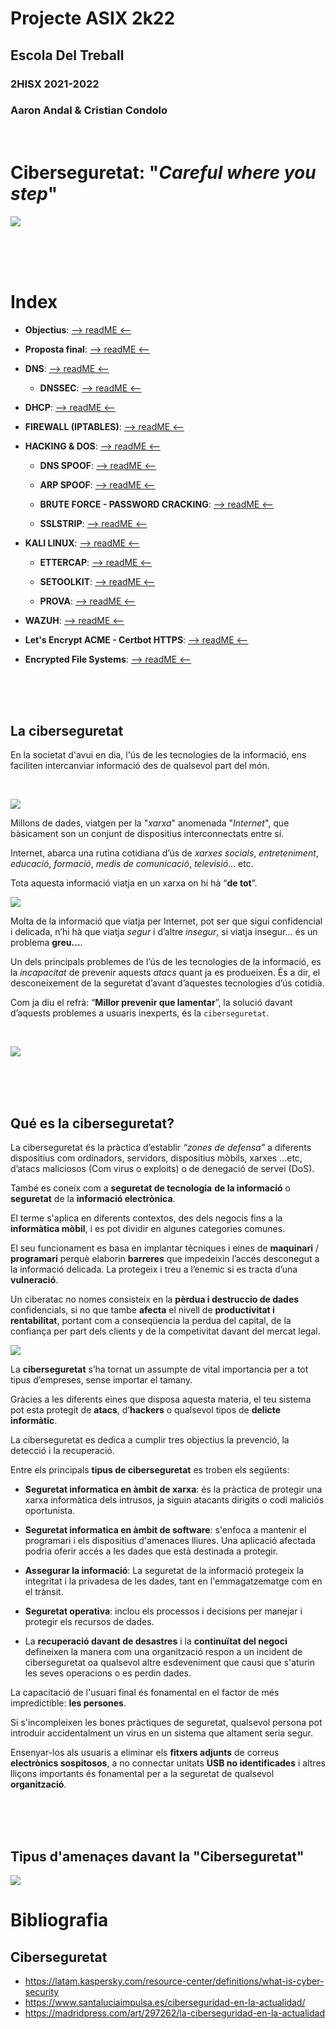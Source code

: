 # __Projecte ASIX 2k22__
## __Escola Del Treball__
### __2HISX 2021-2022__
### __Aaron Andal & Cristian Condolo__

<br>

# __Ciberseguretat__: "_Careful where you step_"


![](https://tec.mx/sites/default/files/styles/header_full/public/2021-08/ciberseguridad-tec-de-monterrey.jpg?itok=H3ibmb8t)




<br>
<br>
<br>




# __Index__

+ **Objectius**: [--> readME <--](https://github.com/KeshiKiD03/asixproject2k22/blob/main/Objectiu.md)

+ **Proposta final**: [--> readME <--](https://github.com/KeshiKiD03/ssl_cert/tree/main/ssl22_ldaps-Keshi#subject-alternative-name)

+ **DNS**: [--> readME <--](https://github.com/KeshiKiD03/ssl_cert/tree/main/ssl22_ldaps-Keshi#ldap-server--tls-ssl)

    + **DNSSEC**: [--> readME <--](https://github.com/KeshiKiD03/ssl_cert/tree/main/ssl22_ldaps-Keshi#ldap-server--tls-ssl)

+ **DHCP**: [--> readME <--](https://github.com/KeshiKiD03/ssl_cert/tree/main/ssl22_ldaps-Keshi#ldap-server--tls-ssl)

+ **FIREWALL (IPTABLES)**: [--> readME <--](https://github.com/KeshiKiD03/ssl_cert/tree/main/ssl22_ldaps-Keshi#ldap-server--tls-ssl)

+ **HACKING & DOS**: [--> readME <--](https://github.com/KeshiKiD03/ssl_cert/tree/main/ssl22_ldaps-Keshi#ldap-server--tls-ssl)

    + **DNS SPOOF**: [--> readME <--](https://github.com/KeshiKiD03/ssl_cert/tree/main/ssl22_ldaps-Keshi#ldap-server--tls-ssl)

    + **ARP SPOOF**: [--> readME <--](https://github.com/KeshiKiD03/ssl_cert/tree/main/ssl22_ldaps-Keshi#ldap-server--tls-ssl)

    + **BRUTE FORCE - PASSWORD CRACKING**: [--> readME <--](https://github.com/KeshiKiD03/ssl_cert/tree/main/ssl22_ldaps-Keshi#ldap-server--tls-ssl)

    + **SSLSTRIP**: [--> readME <--](https://github.com/KeshiKiD03/ssl_cert/tree/main/ssl22_ldaps-Keshi#ldap-server--tls-ssl)

+ **KALI LINUX**: [--> readME <--](https://github.com/KeshiKiD03/ssl_cert/tree/main/ssl22_ldaps-Keshi#ldap-server--tls-ssl)

    + **ETTERCAP**: [--> readME <--](https://github.com/KeshiKiD03/ssl_cert/tree/main/ssl22_ldaps-Keshi#ldap-server--tls-ssl)

    + **SETOOLKIT**: [--> readME <--](https://github.com/KeshiKiD03/ssl_cert/tree/main/ssl22_ldaps-Keshi#ldap-server--tls-ssl)

    + **PROVA**: [--> readME <--](https://github.com/KeshiKiD03/ssl_cert/tree/main/ssl22_ldaps-Keshi#ldap-server--tls-ssl)

+ **WAZUH**: [--> readME <--](https://github.com/KeshiKiD03/ssl_cert/tree/main/ssl22_ldaps-Keshi#ldap-server--tls-ssl)

+ **Let's Encrypt ACME - Certbot HTTPS**: [--> readME <--](https://github.com/KeshiKiD03/ssl_cert/tree/main/ssl22_ldaps-Keshi#ldap-server--tls-ssl)

+ **Encrypted File Systems**: [--> readME <--](https://github.com/KeshiKiD03/ssl_cert/tree/main/ssl22_ldaps-Keshi#ldap-server--tls-ssl)

<br>
<br>
<br>

## __La ciberseguretat__

En la societat d'avui en dia, l'ús de les tecnologies de la informació, ens faciliten intercanviar informació des de qualsevol part del món.

<br>

![](https://www.infodefensa.com/images/showid2/5311974?w=900&mh=700)


Millons de dades, viatgen per la "_xarxa_" anomenada "_Internet_", que bàsicament son un conjunt de dispositius interconnectats entre sí.


Internet, abarca una rutina cotidiana d’ús de _xarxes socials_, _entreteniment_, _educació_, _formació_, _medis de comunicació_, _televisió_… etc.

Tota aquesta informació viatja en un xarxa on hi hà “__de tot__”.

![](https://elordenmundial.com/wp-content/uploads/2019/03/800px-Deepweb_graphical_representation.svg.png)


Molta de la informació que viatja per Internet, pot ser que sigui confidencial i delicada, n’hi hà que viatja _segur_ i d’altre _insegur_, si viatja insegur… és un problema __greu…__.

Un dels principals problemes de l’ús de les tecnologies de la informació, es la _incapacitat_ de prevenir aquests _atacs_ quant ja es produeixen. És a dir, el desconeixement de la seguretat d’avant d’aquestes tecnologies d’ús cotidià. 

Com ja diu el refrà: “__Millor prevenir que lamentar__”, la solució davant d’aquests problemes a usuaris inexperts, és la `ciberseguretat`. 

<br>

![](https://www.lasrozas.es/sites/default/files/inline-images/Ciber.jpg)


<br>
<br>
<br>

## __Qué es la ciberseguretat?__

La ciberseguretat és la pràctica d’establir *“zones de defensa”* a diferents dispositius com ordinadors, servidors, dispositius mòbils, xarxes …etc, d’atacs maliciosos (Com virus o exploits) o de denegació de servei (DoS).

També es coneix com a __seguretat de tecnologia__ __de la informació__ o __seguretat__ de la __informació electrònica__. 

El terme s'aplica en diferents contextos, des dels negocis fins a la __informàtica mòbil__, i es pot dividir en algunes categories comunes.

El seu funcionament es basa en implantar tècniques i eines de __maquinari__ / __programari__ perquè elaborin __barreres__ que impedeixin l’accés desconegut a la informació delicada. La protegeix i treu a l’enemic si es tracta d’una **vulneració**.

Un ciberatac no nomes consisteix en la **pèrdua i destruccio de dades** confidencials, si no que tambe **afecta** el nivell de **productivitat i rentabilitat**, portant com a conseqüencia la perdua del capital, de la confiança per part dels clients y de la competivitat davant del mercat legal.

![](https://static.vecteezy.com/system/resources/previews/001/406/100/non_2x/types-of-cyber-security-to-keep-in-mind-free-vector.jpg)




La __ciberseguretat__ s’ha tornat un assumpte de vital importancia per a tot tipus d’empreses, sense importar el tamany.

Gràcies a les diferents eines que disposa aquesta materia, el teu sistema pot esta protegit de **atacs**, d’**hackers** o qualsevol tipos de **delicte informàtic**.

La ciberseguretat es dedica a cumplir tres objectius la prevenció, la detecció i la recuperació.

Entre els principals **tipus de ciberseguretat** es troben els següents:
    
- __Seguretat informatica en àmbit de xarxa__: és la pràctica de protegir una xarxa informàtica dels intrusos, ja siguin atacants dirigits o codi maliciós oportunista.
    
- __Seguretat informatica en àmbit de software__:  s'enfoca a mantenir el programari i els dispositius d'amenaces lliures. Una aplicació afectada podria oferir accés a les dades que està destinada a protegir.
    
- __Assegurar la informació__: La seguretat de la informació protegeix la integritat i la privadesa de les dades, tant en l'emmagatzematge com en el trànsit.
    
- __Seguretat operativa__: inclou els processos i decisions per manejar i protegir els recursos de dades.

- La __recuperació davant de desastres__ i la __continuïtat del negoci__ defineixen la manera com una organització respon a un incident de ciberseguretat oa qualsevol altre esdeveniment que causi que s'aturin les seves operacions o es perdin dades.

La capacitació de l'usuari final és fonamental en el factor de més impredictible: __les persones__. 

Si s'incompleixen les bones pràctiques de seguretat, qualsevol persona pot introduir accidentalment un virus en un sistema que altament seria segur.

Ensenyar-los als usuaris a eliminar els __fitxers adjunts__ de correus __electrònics sospitosos__, a no connectar unitats __USB no identificades__ i altres lliçons importants és fonamental per a la seguretat de qualsevol __organització__.

<br>
<br>
<br>

## __Tipus d'amenaçes davant la "Ciberseguretat"__


![](https://pbs.twimg.com/media/E3nXigSXwAANyGi.jpg:large)



# __Bibliografia__

## Ciberseguretat

+ https://latam.kaspersky.com/resource-center/definitions/what-is-cyber-security
+ https://www.santaluciaimpulsa.es/ciberseguridad-en-la-actualidad/ 
+ https://madridpress.com/art/297262/la-ciberseguridad-en-la-actualidad 
